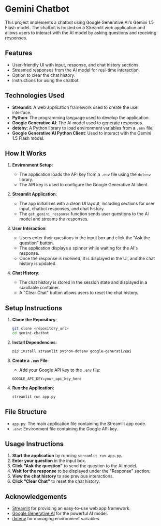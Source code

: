 # Gemini Chatbot

This project implements a chatbot using Google Generative AI's Gemini 1.5 Flash model. The chatbot is hosted on a Streamlit web application and allows users to interact with the AI model by asking questions and receiving responses.

## Features

- User-friendly UI with input, response, and chat history sections.
- Streamed responses from the AI model for real-time interaction.
- Option to clear the chat history.
- Instructions for using the chatbot.

## Technologies Used

- **Streamlit**: A web application framework used to create the user interface.
- **Python**: The programming language used to develop the application.
- **Google Generative AI**: The AI model used to generate responses.
- **dotenv**: A Python library to load environment variables from a `.env` file.
- **Google Generative AI Python Client**: Used to interact with the Gemini 1.5 Flash model.

## How It Works

1. **Environment Setup**:
    - The application loads the API key from a `.env` file using the `dotenv` library.
    - The API key is used to configure the Google Generative AI client.

2. **Streamlit Application**:
    - The app initializes with a clean UI layout, including sections for user input, chatbot responses, and chat history.
    - The `get_gemini_response` function sends user questions to the AI model and streams the responses.

3. **User Interaction**:
    - Users enter their questions in the input box and click the "Ask the question" button.
    - The application displays a spinner while waiting for the AI's response.
    - Once the response is received, it is displayed in the UI, and the chat history is updated.

4. **Chat History**:
    - The chat history is stored in the session state and displayed in a scrollable container.
    - A "Clear Chat" button allows users to reset the chat history.

## Setup Instructions

1. **Clone the Repository**:
    ```sh
    git clone <repository_url>
    cd gemini-chatbot
    ```

2. **Install Dependencies**:
    ```sh
    pip install streamlit python-dotenv google-generativeai
    ```

3. **Create a `.env` File**:
    - Add your Google API key to the `.env` file:
    ```env
    GOOGLE_API_KEY=your_api_key_here
    ```

4. **Run the Application**:
    ```sh
    streamlit run app.py
    ```

## File Structure

- `app.py`: The main application file containing the Streamlit app code.
- `.env`: Environment file containing the Google API key.

## Usage Instructions

1. **Start the application** by running `streamlit run app.py`.
2. **Enter your question** in the input box.
3. **Click "Ask the question"** to send the question to the AI model.
4. **Wait for the response** to be displayed under the "Response" section.
5. **View the chat history** to see previous interactions.
6. **Click "Clear Chat"** to reset the chat history.

## Acknowledgements

- [Streamlit](https://streamlit.io/) for providing an easy-to-use web app framework.
- [Google Generative AI](https://developers.generativeai.google/) for the powerful AI model.
- [dotenv](https://pypi.org/project/python-dotenv/) for managing environment variables.
